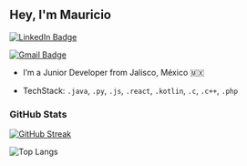 ## Hey, I'm Mauricio

[![LinkedIn Badge](https://img.shields.io/badge/-Mauricio%20Rodriguez-blue?style=flat-square&logo=Linkedin&logoColor=white)](https://www.linkedin.com/in/héctor-mauricio-rodríguez)

[![Gmail Badge](https://img.shields.io/badge/-mauhector7@gmail.com-c14438?style=flat-square&logo=Gmail&logoColor=white)](mailto:mauhector7@gmail.com)

* I’m a Junior Developer from Jalisco, México 🇲🇽

* TechStack: `.java`, `.py`, `.js`, `.react`, `.kotlin`, `.c`, `.c++`, `.php`  

### GitHub Stats

[![GitHub Streak](https://streak-stats.demolab.com?user=HectorMau501&theme=dark-minimalist)](https://streak-stats.demolab.com?user=HectorMau501&theme=dark-minimalist)

![Top Langs](https://github-readme-stats.vercel.app/api/top-langs/?username=HectorMau501&theme=dark&layout=compact)
